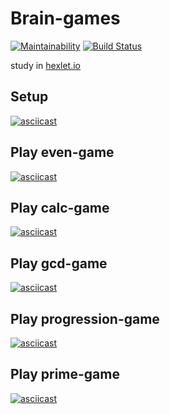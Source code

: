 # Brain-games

[![Maintainability](https://api.codeclimate.com/v1/badges/7d1016465d6cb696146a/maintainability)](https://codeclimate.com/github/hateinternet/project-lvl1-s486/maintainability)
[![Build Status](https://travis-ci.org/hateinternet/project-lvl1-s486.svg?branch=master)](https://travis-ci.org/hateinternet/project-lvl1-s486)

study in [hexlet.io](https://ru.hexlet.io/)

## Setup

[![asciicast](https://asciinema.org/a/c80rmi2kBXT2GeFywsxGwOWbr.svg)](https://asciinema.org/a/c80rmi2kBXT2GeFywsxGwOWbr)

## Play even-game

[![asciicast](https://asciinema.org/a/Clx90WHin1Lgj1M8K6PwHboAy.svg)](https://asciinema.org/a/Clx90WHin1Lgj1M8K6PwHboAy)

## Play calc-game

[![asciicast](https://asciinema.org/a/8rp1MydbYkUxEM0kxzIsrFOty.svg)](https://asciinema.org/a/8rp1MydbYkUxEM0kxzIsrFOty)

## Play gcd-game

[![asciicast](https://asciinema.org/a/OsNDsIgwT9KHqhQqfgo82cLqF.svg)](https://asciinema.org/a/OsNDsIgwT9KHqhQqfgo82cLqF)

## Play progression-game

[![asciicast](https://asciinema.org/a/xsn4kossfHfONCAwF1lthkUEX.svg)](https://asciinema.org/a/xsn4kossfHfONCAwF1lthkUEX)

## Play prime-game

[![asciicast](https://asciinema.org/a/IoPAOrRBuxCZginWyHwUTs6sj.svg)](https://asciinema.org/a/IoPAOrRBuxCZginWyHwUTs6sj)